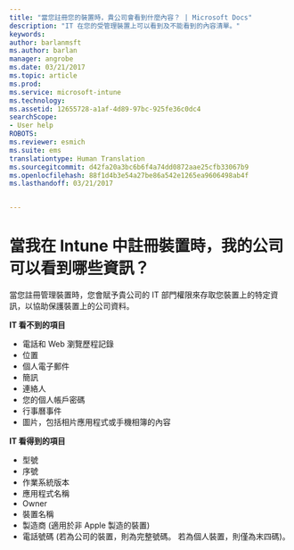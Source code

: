 ```yaml
---
title: "當您註冊您的裝置時，貴公司會看到什麼內容？ | Microsoft Docs"
description: "IT 在您的受管理裝置上可以看到及不能看到的內容清單。"
keywords: 
author: barlanmsft
ms.author: barlan
manager: angrobe
ms.date: 03/21/2017
ms.topic: article
ms.prod: 
ms.service: microsoft-intune
ms.technology: 
ms.assetid: 12655728-a1af-4d89-97bc-925fe36c0dc4
searchScope:
- User help
ROBOTS: 
ms.reviewer: esmich
ms.suite: ems
translationtype: Human Translation
ms.sourcegitcommit: d42fa20a3bc6b6f4a74dd0872aae25cfb33067b9
ms.openlocfilehash: 88f1d4b3e54a27be86a542e1265ea9606498ab4f
ms.lasthandoff: 03/21/2017


---
```


# <a name="what-information-can-my-company-see-when-i-enroll-my-device-in-intune"></a>當我在 Intune 中註冊裝置時，我的公司可以看到哪些資訊？

當您註冊管理裝置時，您會賦予貴公司的 IT 部門權限來存取您裝置上的特定資訊，以協助保護裝置上的公司資料。

**IT 看不到的項目**

- 電話和 Web 瀏覽歷程記錄
-    位置
- 個人電子郵件
- 簡訊
- 連絡人
-    您的個人帳戶密碼
- 行事曆事件
- 圖片，包括相片應用程式或手機相簿的內容

**IT 看得到的項目**

-   型號
-   序號
-   作業系統版本
-   應用程式名稱
-   Owner
-   裝置名稱
-   製造商 (適用於非 Apple 製造的裝置)
-   電話號碼 (若為公司的裝置，則為完整號碼。 若為個人裝置，則僅為末四碼)。

